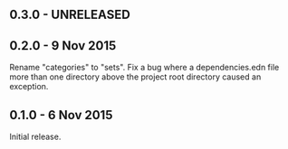 ## 0.3.0 - UNRELEASED

## 0.2.0 - 9 Nov 2015

Rename "categories" to "sets".
Fix a bug where a dependencies.edn file more than one directory above
the project root directory caused an exception.

## 0.1.0 - 6 Nov 2015

Initial release.